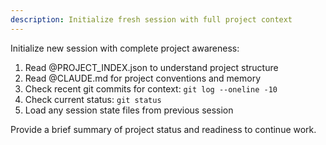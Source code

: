 ```yaml
---
description: Initialize fresh session with full project context
---
```


Initialize new session with complete project awareness:

1. Read @PROJECT_INDEX.json to understand project structure
2. Read @CLAUDE.md for project conventions and memory
3. Check recent git commits for context: `git log --oneline -10`
4. Check current status: `git status`
5. Load any session state files from previous session

Provide a brief summary of project status and readiness to continue work.